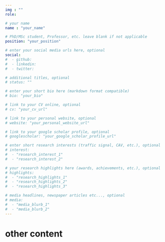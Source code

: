 ```yaml
---
img : ""
role:

# your name
name : "your_name"

# PhD/MSc student, Professor, etc. leave blank if not applicable
position: "your_position" 

# enter your social media urls here, optional
social: 
#  - github:
#  - linkedin:
#  - twitter:

# additional titles, optional
# status: ""

# enter your short bio here (markdown format compatible)
# bio: "your_bio" 

# link to your CV online, optional
# cv: "your_cv_url" 

# link to your personal website, optional
# website: "your_personal_website_url" 

# link to your google scholar profile, optional
# googlescholar: "your_google_scholar_profile_url" 

# enter short research interests (traffic signal, CAV, etc.), optional
# interest: 
#  - "research_interest_1"
#  - "research_interest_2" 

# your research highlights here (awards, achievements, etc.), optional
# highlights: 
#  - "research_highlights_1"
#  - "research_highlights_2"
#  - "research_highlights_3" 

# media headlines, newspaper articles etc..., optional
# media: 
#  - "media_blurb_1"
#  - "media_blurb_2" 
---
```

# other content
